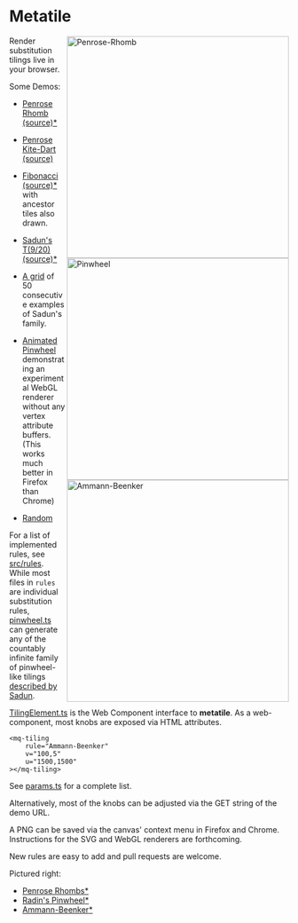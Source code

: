 # Metatile

<img align="right" src="https://tilings.metaquanta.com/sample/penrose_cropped.png" width=400 alt="Penrose-Rhomb"/>
<img align="right" src="https://tilings.metaquanta.com/sample/pinwheel_cropped.png" width=400 alt="Pinwheel"/>
<img align="right" src="https://tilings.metaquanta.com/sample/ammann_cropped.png" width=400 alt="Ammann-Beenker"/>

Render substitution tilings live in your browser.

Some Demos:

- [Penrose Rhomb](https://tilings.metaquanta.com/?rule=Penrose-Rhomb&v=37,12&u=2924,1773&colorSaturation=0.77&colorLightness=0.53&colorHueSpan=0.24&colorHueOffset=0.69) [(source)](https://github.com/metaquanta/metatile/blob/master/src/rules/penrose-rhomb.ts)[*](https://tilings.math.uni-bielefeld.de/substitution/penrose-rhomb/)
- [Penrose Kite-Dart](https://tilings.metaquanta.com/?rule=Penrose-Kite-Dart&v=45,19&u=1685,1179&colorSaturation=0.35&colorLightness=0.51&colorHueSpan=0.24&colorHueOffset=0.63) [(source)](https://github.com/metaquanta/metatile/blob/master/src/rules/penrose-rhomb.ts)

- [Fibonacci](https://tilings.metaquanta.com/?rule=Fibonacci&tilingIncludeAncestors=y&colorAlpha=0.2&v=11,3&u=1500,1500&colorSaturation=0.4&colorLightness=0.4&colorHueSpan=0.2&colorHueOffset=0.4) [(source)](https://github.com/metaquanta/metatile/blob/master/src/rules/fibonacci.ts)[*](https://tilings.math.uni-bielefeld.de/substitution/fibonacci-times-fibonacci-variant/) with ancestor tiles also drawn.

- [Sadun's T(9/20)](https://tilings.metaquanta.com/?rule=Pinwheel&pinwheelP=9&pinwheelQ=20&v=30,0&u=1500,1500&colorSaturation=0.79&colorLightness=0.65&colorHueSpan=0.17&colorHueOffset=0.4) [(source)](https://github.com/metaquanta/metatile/blob/master/src/rules/pinwheel.ts)[*](https://arxiv.org/abs/math/9712263)
- [A grid](https://tilings.metaquanta.com/sadun_pinwheel.html?rule=Pinwheel&v=10,10&u=1019,1779&colorSaturation=0.49&colorLightness=0.75&colorHueSpan=0.23&colorHueOffset=0) of 50 consecutive examples of Sadun's family.

- [Animated Pinwheel](https://tilings.metaquanta.com/bufferless.html) demonstrating an experimental WebGL renderer without any vertex attribute buffers. (This works much better in Firefox than Chrome)

- [Random](https://tilings.metaquanta.com/)

For a list of implemented rules, see [src/rules](https://github.com/metaquanta/metatile/tree/master/src/rules). While most files in `rules` are individual substitution rules, [pinwheel.ts](https://github.com/metaquanta/metatile/blob/master/src/rules/pinwheel.ts) can generate any of the countably infinite family of pinwheel-like tilings [described by Sadun](https://arxiv.org/abs/math/9712263).

[TilingElement.ts](https://github.com/metaquanta/metatile/blob/master/src/TilingElement.ts) is the Web Component interface to **metatile**.
As a web-component, most knobs are exposed via HTML attributes.

```
<mq-tiling
    rule="Ammann-Beenker"
    v="100,5"
    u="1500,1500"
></mq-tiling>

```

See [params.ts](https://github.com/metaquanta/metatile/blob/master/src/params.ts) for a complete list.

Alternatively, most of the knobs can be adjusted via the GET string of the demo URL.

A PNG can be saved via the canvas' context menu in Firefox and Chrome. Instructions for the SVG and WebGL renderers are forthcoming.

New rules are easy to add and pull requests are welcome.

Pictured right:

- [Penrose Rhombs](https://github.com/metaquanta/metatile/blob/master/src/rules/penrose-rhomb.ts)[*](https://tilings.math.uni-bielefeld.de/substitution/penrose-rhomb/)
- [Radin's Pinwheel](https://github.com/metaquanta/metatile/blob/master/src/rules/pinwheel.ts)[*](https://tilings.math.uni-bielefeld.de/substitution/pinwheel/)
- [Ammann-Beenker](https://github.com/metaquanta/metatile/blob/master/src/rules/ammann-beenker.ts)[*](https://tilings.math.uni-bielefeld.de/substitution/ammann-beenker/)
